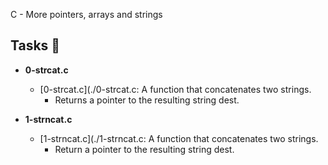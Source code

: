 C - More pointers, arrays and strings

## Tasks :page_with_curl:

* **0-strcat.c**
  * [0-strcat.c](./0-strcat.c: A function that concatenates two strings.
    * Returns a pointer to the resulting string dest.

* **1-strncat.c**
  * [1-strncat.c](./1-strncat.c: A function that concatenates two strings.
    * Return a pointer to the resulting string dest.
